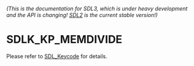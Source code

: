 ###### (This is the documentation for SDL3, which is under heavy development and the API is changing! [SDL2](https://wiki.libsdl.org/SDL2/) is the current stable version!)
# SDLK_KP_MEMDIVIDE

Please refer to [SDL_Keycode](SDL_Keycode) for details.

